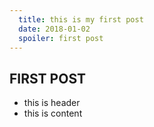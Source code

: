 ```yaml
---
  title: this is my first post
  date: 2018-01-02
  spoiler: first post
---
```


## FIRST POST

* this is header
* this is content